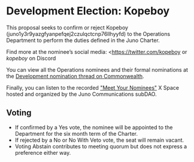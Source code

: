 # Development Election: Kopeboy

This proposal seeks to confirm or reject Kopeboy (juno1y3r9yazgfyanpefqej2czulqctcnp76llhyyfd) to the Operations Department to perform the duties defined in the Juno Charter.

Find more at the nominee’s social media: <https://twitter.com/kopeboy or _kopeboy_ on Discord

You can view all the Operations nominees and their formal nominations at the [Development nomination thread on Commonwealth](https://commonwealth.im/juno/discussion/14948-juno-charter-development-departmentnominations-round-2-closed?comment=72552).

Finally, you can listen to the recorded ["Meet Your Nominees"](https://open.spotify.com/episode/3viz38oqdkWU3EPWDXWJb4) X Space hosted and organized by the Juno Communications subDAO.

## Voting

- If confirmed by a Yes vote, the nominee will be appointed to the Department for the six month term of the Charter.
- If rejected by a No or No With Veto vote, the seat will remain vacant.
- Voting Abstain contributes to meeting quorum but does not express a preference either way.
